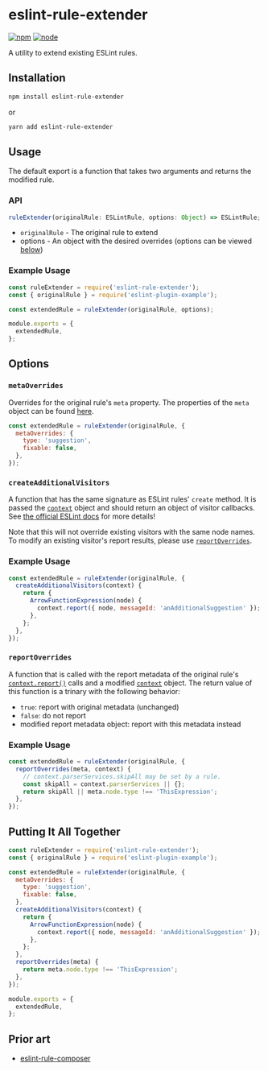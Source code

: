 # eslint-rule-extender

[![npm](https://img.shields.io/npm/v/eslint-rule-extender.svg?style=flat-square)](https://www.npmjs.com/package/eslint-rule-extender/)
[![node](https://img.shields.io/node/v/eslint-rule-extender.svg?style=flat-square)](https://nodejs.org/en/)

A utility to extend existing ESLint rules.

## Installation

```sh
npm install eslint-rule-extender
```

or

```sh
yarn add eslint-rule-extender
```

## Usage

The default export is a function that takes two arguments and returns the modified rule.

### API

```ts
ruleExtender(originalRule: ESLintRule, options: Object) => ESLintRule;
```

- `originalRule` - The original rule to extend
- options - An object with the desired overrides (options can be viewed [below](#options))

### Example Usage

```js
const ruleExtender = require('eslint-rule-extender');
const { originalRule } = require('eslint-plugin-example');

const extendedRule = ruleExtender(originalRule, options);

module.exports = {
  extendedRule,
};
```

## Options

### `metaOverrides`

Overrides for the original rule's `meta` property. The properties of the `meta` object can be found [here](https://eslint.org/docs/developer-guide/working-with-rules#rule-basics).

```js
const extendedRule = ruleExtender(originalRule, {
  metaOverrides: {
    type: 'suggestion',
    fixable: false,
  },
});
```

### `createAdditionalVisitors`

A function that has the same signature as ESLint rules' `create` method. It is passed the [`context`](https://eslint.org/docs/developer-guide/working-with-rules#the-context-object) object and should return an object of visitor callbacks.  See [the official ESLint docs](https://eslint.org/docs/developer-guide/working-with-rules#rule-basics) for more details!

Note that this will not override existing visitors with the same node names. To modify an existing visitor's report results, please use [`reportOverrides`](#reportoverrides).

### Example Usage

```js
const extendedRule = ruleExtender(originalRule, {
  createAdditionalVisitors(context) {
    return {
      ArrowFunctionExpression(node) {
        context.report({ node, messageId: 'anAdditionalSuggestion' });
      },
    };
  },
});
```

### `reportOverrides`

A function that is called with the report metadata of the original rule's [`context.report()`](https://eslint.org/docs/developer-guide/working-with-rules#contextreport) calls and a modified [`context`](https://eslint.org/docs/developer-guide/working-with-rules#the-context-object) object. The return value of this function is a trinary with the following behavior:

- `true`: report with original metadata (unchanged)
- `false`: do not report
- modified report metadata object: report with this metadata instead

### Example Usage

```js
const extendedRule = ruleExtender(originalRule, {
  reportOverrides(meta, context) {
    // context.parserServices.skipAll may be set by a rule.
    const skipAll = context.parserServices || {};
    return skipAll || meta.node.type !== 'ThisExpression';
  },
});
```

## Putting It All Together

```js
const ruleExtender = require('eslint-rule-extender');
const { originalRule } = require('eslint-plugin-example');

const extendedRule = ruleExtender(originalRule, {
  metaOverrides: {
    type: 'suggestion',
    fixable: false,
  },
  createAdditionalVisitors(context) {
    return {
      ArrowFunctionExpression(node) {
        context.report({ node, messageId: 'anAdditionalSuggestion' });
      },
    };
  },
  reportOverrides(meta) {
    return meta.node.type !== 'ThisExpression';
  },
});

module.exports = {
  extendedRule,
};
```

## Prior art

- [eslint-rule-composer](https://github.com/not-an-aardvark/eslint-rule-composer)
